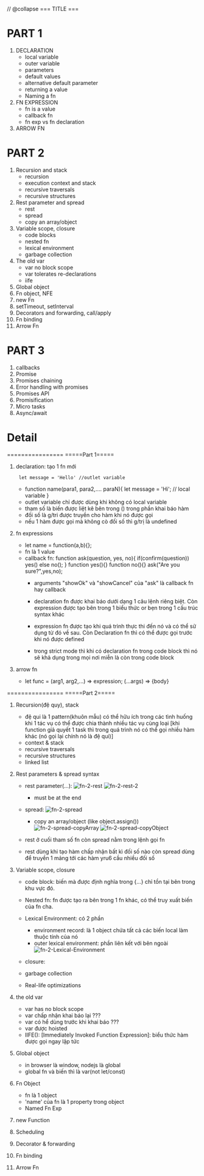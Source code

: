 // @collapse
=== TITLE ===
# PART 1
1. DECLARATION
    - local variable
    - outer variable
    - parameters
    - default values
    - alternative default parameter
    - returning a value
    - Naming a fn
2. FN EXPRESSION
    - fn is a value
    - callback fn
    - fn exp vs fn declaration 
3. ARROW FN
# PART 2
1. Recursion and stack
    - recursion
    - execution context and stack
    - recursive traversals
    - recursive structures
2. Rest parameter and spread
    - rest
    - spread
    - copy an array/object
3. Variable scope, closure
    - code blocks
    - nested fn
    - lexical environment
    - garbage collection
4. The old var
    - var no block scope
    - var tolerates re-declarations
    - iife
5. Global object
6. Fn object, NFE
7. new Fn
8. setTimeout, setInterval
9. Decorators and forwarding, call/apply
10. Fn binding
11. Arrow Fn
# PART 3
1. callbacks
2. Promise
3. Promises chaining
4. Error handling with promises
5. Promises API
6. Promisification
7. Micro tasks
8. Async/await
# Detail
================
=====Part 1=====
1. declaration: tạo 1 fn mới

        let message = 'Hello' //outlet variable
    + function name(para1, para2,.... paraN){
        let message = 'Hi'; // local variable
    }
    + outlet variable chỉ được dùng khi không có local variable
    + tham số là biến được liệt kê bên trong () trong phần khai báo hàm
    + đối số là g/tri được truyền cho hàm khi nó được gọi
    + nếu 1 hàm được gọi mà không cò đối số thì g/trị là undefined

2. fn expressions
    + let name = function(a,b){};
    + fn là 1 value
    + callback fn: 
            function ask(question, yes, no){
                if(confirm(question)) yes()
                else no();
            }
            function yes(){}
            function no(){}
            ask("Are you sure?",yes,no);
        - arguments "showOk" và "showCancel" của "ask" là callback fn hay callback

        - declaration fn được khai báo dưới dạng 1 câu lệnh riêng biệt. Còn expression được tạo bên trong 1 biểu thức or bẹn trong 1 cấu trúc syntax khác

        - expression fn được tạo khi quá trình thực thi đến nó và có thể sử dụng từ đó về sau. Còn Declaration fn thì có thể được gọi trước khi nó được defined

        - trong strict mode thì khi có declaration fn trong code block thì nó sẽ khả dụng trong mọi nơi miễn là còn trong code block

3. arrow fn
    + let func = (arg1, arg2,...) => expression;
                (...args) => {body}

================
=====Part 2=====
1. Recursion(đệ quy), stack
    - đệ qui là 1 pattern(khuôn mẫu) có thể hữu ích trong các tình huống khi 1 tác vụ có thể được chia thành nhiều tác vụ cùng loại [khi function giả quyết 1 task thì trong quá trình nó có thể gọi nhiều hàm khác (nó gọi lại chính nó là đệ qui)]
    - context & stack
    - recursive traversals
    - recursive structures
    - linked list

2. Rest parameters & spread syntax
    -  rest parameter(...):
    ![fn-2-rest](./Js/images/fn-2-rest.png)
    ![fn-2-rest-2](./Js/images/fn-2-rest-2.png)
        + must be at the end

    - spread: 
    ![fn-2-spread](./Js/images/fn-2-spread.png)
        + copy an array/object (like object.assign())
        ![fn-2-spread-copyArray](./Js/images/fn-2-spread-copyArray.png.png)
        ![fn-2-spread-copyObject](./Js/images/fn-2-spread-copyObject.png)

    - rest ở cuối tham số fn còn spread nằm trong lệnh gọi fn
    - rest dùng khi tạo hàm chấp nhận bất kì đối số nào còn spread dùng để truyền 1 mảng tới các hàm yru6 cầu nhiều đối số 

3. Variable scope, closure
    - code block: biến mà được định nghĩa trong {...} chỉ tồn tại bên trong khu vực đó.
    - Nested fn: fn được tạo ra bên trong 1 fn khác, có thể truy xuất biến của fn cha.
    - Lexical Environment: có 2 phần
        + environment record: là 1 object chứa tất cả các biến local làm thuộc tính của nó
        + outer lexical environment: phần liên kết với bên ngoài
        ![fn-2-Lexical-Environment](./Js/images/fn-2-LexicalEnvironment.png)

    - closure:
    - garbage collection
    - Real-life optimizations

4. the old var
    - var has no block scope
    - var chấp nhận khai báo lại ???
    - var có hể dùng trước khi khai báo ???
    - var được hoisted
    - IIFE(): [Immediately Invoked Function Expression]: biểu thức hàm được gọi ngay lập tức

5. Global object
    - in browser là window, nodejs là global
    - global fn và biến thì là var(not let/const)

6. Fn Object
    - fn là 1 object
    - 'name' của fn là 1 property trong object
    - Named Fn Exp
7. new Function
8. Scheduling
9. Decorator & forwarding
10. Fn binding
11. Arrow Fn